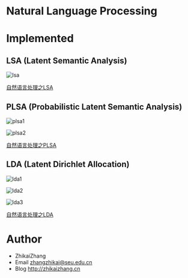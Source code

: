 # Natural Language Processing

Implemented
============
## LSA (Latent Semantic Analysis) 
 
![lsa](https://github.com/laserwave/NLP-demos/blob/master/images/lsa.png)

[自然语言处理之LSA](http://zhikaizhang.cn/2016/05/31/%E8%87%AA%E7%84%B6%E8%AF%AD%E8%A8%80%E5%A4%84%E7%90%86%E4%B9%8BLSA/)

## PLSA (Probabilistic Latent Semantic Analysis) 
 
![plsa1](https://github.com/laserwave/NLP-demos/blob/master/images/plsa2.png)

![plsa2](https://github.com/laserwave/NLP-demos/blob/master/images/plsa1.png)
 
[自然语言处理之PLSA](http://zhikaizhang.cn/2016/06/17/%E8%87%AA%E7%84%B6%E8%AF%AD%E8%A8%80%E5%A4%84%E7%90%86%E4%B9%8BPLSA/)

## LDA (Latent Dirichlet Allocation) 

![lda1](https://github.com/laserwave/NLP-demos/blob/master/images/lda1.png)

![lda2](https://github.com/laserwave/NLP-demos/blob/master/images/lda2.png)

![lda3](https://github.com/laserwave/NLP-demos/blob/master/images/lda3.png)

[自然语言处理之LDA](http://zhikaizhang.cn/2016/06/29/%E8%87%AA%E7%84%B6%E8%AF%AD%E8%A8%80%E5%A4%84%E7%90%86%E4%B9%8BLDA/)

Author
============

 * ZhikaiZhang 
 * Email <zhangzhikai@seu.edu.cn>
 * Blog <http://zhikaizhang.cn>
